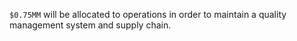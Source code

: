 `$0.75MM` will be allocated to operations in order to maintain a quality management system and supply chain.